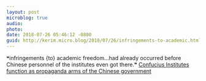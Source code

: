 ```yaml
---
layout: post
microblog: true
audio: 
photo: 
date: 2018-07-26 05:46:12 -0800
guid: http://kerim.micro.blog/2018/07/26/infringements-to-academic.html
---
```

❝infringements {to} academic freedom…had already occurred before Chinese personnel of the institutes even got there.❞ [Confucius Institutes function as propaganda arms of the Chinese government](https://www.insidehighered.com/views/2018/07/26/confucius-institutes-function-propaganda-arms-chinese-government-opinion)
